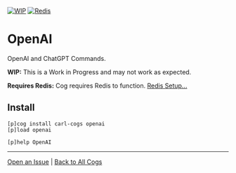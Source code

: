 [![WIP](https://img.shields.io/badge/tag-WIP-orange?logo=git&logoColor=white)](../README.md#tags)
[![Redis](https://img.shields.io/badge/tag-Redis-yellow?logo=git&logoColor=white)](../README.md#redis)
# OpenAI

OpenAI and ChatGPT Commands.

**WIP:** This is a Work in Progress and may not work as expected.

**Requires Redis:** Cog requires Redis to function. [Redis Setup...](../README.md#redis)

## Install

```text
[p]cog install carl-cogs openai
[p]load openai

[p]help OpenAI
```

---
[Open an Issue](https://github.com/smashedr/carl-cogs/issues/new?title=OpenAI) |
[Back to All Cogs](../README.md#public-cogs)
